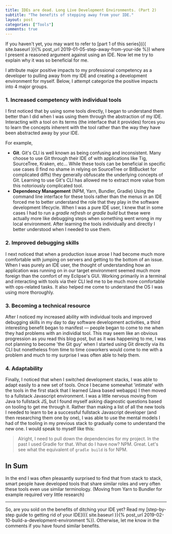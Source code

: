 ```yaml
---
title: IDEs are dead. Long Live Development Environments. (Part 2)
subtitle: "The benefits of stepping away from your IDE."
layout: post
categories: ["Tools"]
comments: true
---
```


If you haven't yet, you may want to refer to [part 1 of this series]({{ site.baseurl }}{% post_url 2019-01-05-step-away-from-your-ide %}) where I present a reasoned argument against using an IDE. Now let me try to explain why it was so beneficial for me.

I attribute major positive impacts to my professional competency as a developer to pulling away from my IDE and creating a development environment for myself. Below, I attempt categorize the positive impacts into 4 major groups.

### 1. Increased competency with individual tools

I first noticed that by using some tools directly, I began to understand them better than I did when I was using them through the abstraction of my IDE. Interacting with a tool on its terms (the interface that it provides) forces you to learn the concepts inherent with the tool rather than the way they have been abstracted away by your IDE.

For example,

- **Git**. Git's CLI is well known as being confusing and inconsistent. Many choose to use Git through their IDE of with applications like Tig, SourceTree, Kraken, etc... While these tools can be beneficial in specific use cases (I find no shame in relying on SourceTree or BitBucket for complicated diffs) they generally obfuscate the underlying concepts of Git. Learning to use Git's CLI has allowed me to extract more value from this notoriously complicated tool.
- **Dependency Management** (NPM, Yarn, Bundler, Gradle) Using the command line interface for these tools rather than the menus in an IDE forced me to better understand the role that they play in the software development lifecycle. When I was a pure IDE user, I knew that in some cases I had to run a *gradle refresh* or *gradle build* but these were actually more like debugging steps when something went wrong in my local environment. After learning the tools individually and directly I better understood when I needed to use them.

### 2. Improved debugging skills

I next noticed that when a production issue arose I had become much more comfortable with jumping on servers and getting to the bottom of an issue. When I was purely an IDE user, the thought of understanding how an application was running on in our target environment seemed much more foreign than the comfort of my Eclipse's GUI. Working primarily in a terminal and interacting with tools via their CLI led me to be much more comfortable with ops-related tasks. It also helped me come to understand the OS I was using more thoroughly.

### 3. Becoming a technical resource

After I noticed my increased ability with individual tools and improved debugging skills in my day to day software development activities, a third interesting benefit began to manifest — people began to come to me when they had problems with an individial tool. This may seem like an obvious progression as you read this blog post, but as it was happening to me, I was not planning to become 'the Git guy' when I started using Git directly via its CLI but nonetheless from time to time coworkers would come to me with a problem and much to my surprise I was often able to help them.

### 4. Adaptability

Finally, I noticed that when I switched development stacks, I was able to adapt easily to a new set of tools. Once I became somewhat 'intimate' with the tools in the first stack that I learned (Java based webapps) I then moved to a fullstack Javascript environment. I was a little nervous moving from Java to fullstack JS, but I found myself asking diagnostic questions based on tooling to get me through it. Rather than making a list of all the new tools I needed to learn to be a successful fullstack Javascript developer (and then researching them one by one), I was able to use the mental models I had of the tooling in my previous stack to gradually come to understand the new one. I would speak to myself like this:

> Alright, I need to pull down the dependencies for my project. In the past I used Gradle for that. What do I have now? NPM. Great. Let's see what the equivalent of `gradle build` is for NPM.

## In Sum

In the end I was often pleasantly surprised to find that from stack to stack, smart people have developed tools that share similar roles and very often these tools even use similar terminology. (Moving from Yarn to Bundler for example required very little research)

---

So, are you sold on the benefits of ditching your IDE yet? Read my [step-by-step guide to getting rid of your IDE]({{ site.baseurl }}{% post_url 2019-02-10-build-a-development-environment %}). Otherwise, let me know in the comments if you have found similar benefits.
